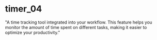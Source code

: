 # timer_04
"A time tracking tool integrated into your workflow. This feature helps you monitor the amount of time spent on different tasks, making it easier to optimize your productivity."
